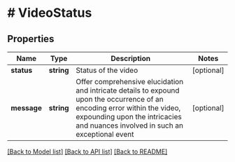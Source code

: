 # # VideoStatus

## Properties

Name | Type | Description | Notes
------------ | ------------- | ------------- | -------------
**status** | **string** | Status of the video | [optional]
**message** | **string** | Offer comprehensive elucidation and intricate details to expound upon the occurrence of an encoding error within the video, expounding upon the intricacies and nuances involved in such an exceptional event | [optional]

[[Back to Model list]](../../README.md#models) [[Back to API list]](../../README.md#endpoints) [[Back to README]](../../README.md)
